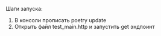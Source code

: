 Шаги запуска:
1. В консоли прописать poetry update
2. Открыть файл test_main.http и запустить get эндпоинт
